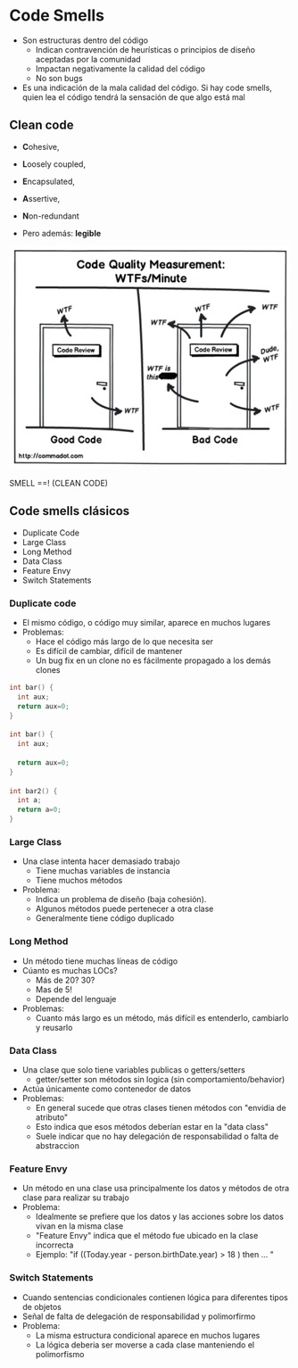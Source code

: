 # Code Smells

* Son estructuras dentro del código
  * Indican contravención de heurísticas o principios de diseño aceptadas por la comunidad
  * Impactan negativamente la calidad del código
  * No son bugs
* Es una indicación de la mala calidad del código. Si hay code smells, quien lea el código tendrá la sensación de que algo está mal

## Clean code

* **C**ohesive,
* **L**oosely coupled,
* **E**ncapsulated,
* **A**ssertive,
* **N**on-redundant

* Pero además: **legible**

![Clean Code](img/cleancode.png)

SMELL ==! (CLEAN CODE)

## Code smells clásicos

* Duplicate Code
* Large Class
* Long Method
* Data Class
* Feature Envy
* Switch Statements

### Duplicate code

* El mismo código, o código muy similar, aparece en muchos lugares
* Problemas:
  * Hace el código más largo de lo que necesita ser
  * Es difícil de cambiar, difícil de mantener
  * Un bug fix en un clone no es fácilmente propagado a los demás clones

```c
int bar() {
  int aux;
  return aux=0;
}

int bar() {
  int aux;

  return aux=0;
}

int bar2() {
  int a;
  return a=0;
} 

```

### Large Class

* Una clase intenta hacer demasiado trabajo
  * Tiene muchas variables de instancia
  * Tiene muchos métodos
* Problema:
  * Indica un problema de diseño (baja cohesión).
  * Algunos métodos puede pertenecer a otra clase
  * Generalmente tiene código duplicado

### Long Method

* Un método tiene muchas líneas de código
* Cúanto es muchas LOCs?
  * Más de 20? 30?
  * Mas de 5!
  * Depende del lenguaje
* Problemas:
  * Cuanto más largo es un método, más difícil es entenderlo, cambiarlo y reusarlo

### Data Class

* Una clase que solo tiene variables publicas o getters/setters
  * getter/setter son métodos sin logica (sin comportamiento/behavior)
* Actúa únicamente como contenedor de datos
* Problemas:
  * En general sucede que otras clases tienen métodos con "envidia de atributo"
  * Esto indica que esos métodos deberían estar en la "data class"
  * Suele indicar que no hay delegación de responsabilidad o falta de abstraccion

### Feature Envy

* Un método en una clase usa principalmente los datos y métodos de otra clase para realizar su trabajo
* Problema:
  * Idealmente se prefiere que los datos y las acciones sobre los datos vivan en la misma clase
  * "Feature Envy" indica que el método fue ubicado en la clase incorrecta
  * Ejemplo: "if ((Today.year - person.birthDate.year) > 18  ) then ... "

### Switch Statements

* Cuando sentencias condicionales contienen lógica para diferentes tipos de objetos
* Señal de falta de delegación de responsabilidad y polimorfirmo
* Problema:
  * La misma estructura condicional aparece en muchos lugares
  * La lógica deberia ser moverse a cada clase manteniendo el polimorfismo
